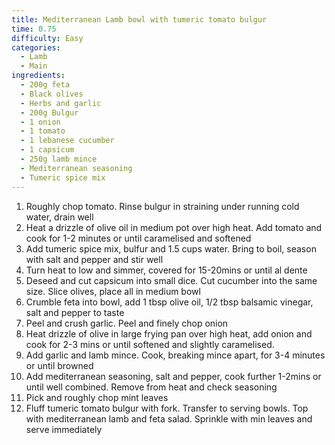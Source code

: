 ```yaml
---
title: Mediterranean Lamb bowl with tumeric tomato bulgur
time: 0.75
difficulty: Easy
categories:
  - Lamb
  - Main
ingredients:
  - 200g feta
  - Black olives
  - Herbs and garlic
  - 200g Bulgur
  - 1 onion
  - 1 tomato
  - 1 lebanese cucumber
  - 1 capsicum
  - 250g lamb mince
  - Mediterranean seasoning
  - Tumeric spice mix
---
```

1. Roughly chop tomato. Rinse bulgur in straining under running cold water, drain well
2. Heat a drizzle of olive oil in medium pot over high heat. Add tomato and cook for 1-2 minutes or until caramelised and softened
3. Add tumeric spice mix, bulfur and 1.5 cups water. Bring to boil, season with salt and pepper and stir well
4. Turn heat to low and simmer, covered for 15-20mins or until al dente
5. Deseed and cut capsicum into small dice. Cut cucumber into the same size. Slice olives, place all in medium bowl
6. Crumble feta into bowl, add 1 tbsp olive oil, 1/2 tbsp balsamic vinegar, salt and pepper to taste
7. Peel and crush garlic. Peel and finely chop onion
8. Heat drizzle of olive in large frying pan over high heat, add onion and cook for 2-3 mins or until softened and slightly caramelised.
9. Add garlic and lamb mince. Cook, breaking mince apart, for 3-4 minutes or until browned
10. Add mediterranean seasoning, salt and pepper, cook further 1-2mins or until well combined. Remove from heat and check seasoning
11. Pick and roughly chop mint leaves
12. Fluff tumeric tomato bulgur with fork. Transfer to serving bowls. Top with mediterranean lamb and feta salad. Sprinkle with min leaves and serve immediately